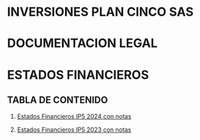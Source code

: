 # INVERSIONES PLAN CINCO SAS 


# DOCUMENTACION LEGAL 


# ESTADOS FINANCIEROS


## TABLA DE CONTENIDO

1. [Estados Financieros IP5 2024 con notas](https://iplancinco.github.io/estadosfinancieros2024/Estados_Financieros_IP5_2024_con_notas.pdf)

   
3. [Estados Financieros IP5 2023 con notas](https://iplancinco.github.io/estadosfinancieros/Estados_Financieros_Plan_Cinco_2023_notas.pdf)

